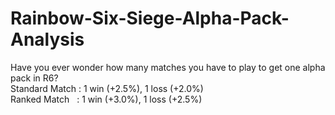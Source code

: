 # Rainbow-Six-Siege-Alpha-Pack-Analysis
Have you ever wonder how many matches you have to play to get one alpha pack in R6? <br />
Standard Match : 1 win (+2.5%), 1 loss (+2.0%) <br />
Ranked Match &nbsp;&nbsp;: 1 win (+3.0%), 1 loss (+2.5%) <br />
